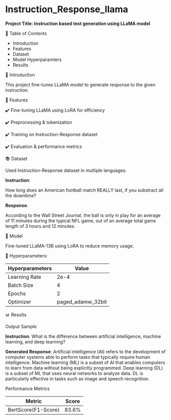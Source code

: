 # Instruction_Response_llama

**Project Title: Instruction based text generation using LLaMA model**

📖 Table of Contents

- Introduction
- Features
- Dataset
- Model Hyperparamters 
- Results

📌 Introduction

This project fine-tunes LLaMA model to generate response to the given instruction.

🚀 Features

✔️ Fine-tuning LLaMA using LoRA for efficiency

✔️ Preprocessing & tokenization

✔️ Training on Instruction-Response dataset

✔️ Evaluation & performance metrics

📚 Dataset

Used Instruction-Response dataset in multiple languages. 

**Instruction**: 

How long does an American football match REALLY last, if you substract all the downtime?

**Response**: 

According to the Wall Street Journal, the ball is only in play for an average of 11 minutes during the typical NFL game, out of an average total game length of 3 hours and 12 minutes. 

🧠 Model

Fine-tuned LLaMA-13B using LoRA to reduce memory usage.

🔧 Hyperparameters:

| Hyperparameters                | Value |
|-----------------------|-------|
| Learning Rate   | 2e-4   |
| Batch Size   | 4 |
| Epochs      | 2 |
| Optimizer      | paged_adamw_32bit |

📊 Results

Output Sample

  **Instruction**: What is the difference between artificial intelligence, machine learning, and deep learning?
  
  **Generated Response**: Artificial intelligence (AI) refers to the development of computer systems able to perform tasks that typically require human intelligence. Machine learning (ML) is a subset of AI that enables computers to learn from data without being explicitly programmed. Deep learning (DL) is a subset of ML that uses neural networks to analyze data. DL is particularly effective in tasks such as image and speech recognition.

Performance Metrics

| Metric                | Score |
|-----------------------|-------|
| BertScore(F1-Score)   | 83.6% |



